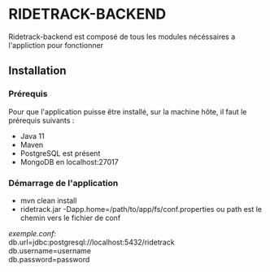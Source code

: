 # RIDETRACK-BACKEND

Ridetrack-backend est composé de tous les modules nécéssaires a l'appliction pour fonctionner

## Installation 
### Prérequis 
Pour que l'application puisse être installé, sur la machine hôte, il faut le prérequis suivants : 
- Java 11
- Maven
- PostgreSQL est présent 
- MongoDB en localhost:27017

### Démarrage de l'application 
- mvn clean install
- ridetrack.jar -Dapp.home=/path/to/app/fs/conf.properties ou path est le chemin vers le fichier de conf 

*exemple.conf:*  
db.url=jdbc:postgresql://localhost:5432/ridetrack  
db.username=username  
db.password=password  
 
